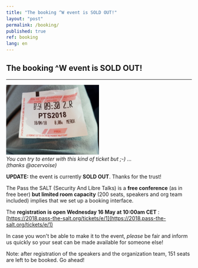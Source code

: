 ```yaml
---
title: "The booking ^W event is SOLD OUT!"
layout: "post"
permalink: /booking/
published: true 
ref: booking
lang: en
---
```


## The booking ^W event is SOLD OUT!

---

<img src="/img/pts2018-ticket.jpg" height="50%" width="50%">
<i><br>You can try to enter with this kind of ticket but ;-) ... <br>(thanks @acervoise)</i>

**UPDATE:** the event is currently **SOLD OUT**. Thanks for the trust!

The Pass the SALT (Security And Libre Talks) is a **free conference** (as in free beer) **but limited room capacity** (200 seats, speakers and org team included) implies that we set up a booking interface.

The **registration is open Wednesday 16 May at 10:00am CET** : [https://2018.pass-the-salt.org/tickets/e/1](https://2018.pass-the-salt.org/tickets/e/1)

In case you won't be able to make it to the event, *please* be fair and inform us quickly so your seat can be made available for someone else!

Note: after registration of the speakers and the organization team, 151 seats are left to be booked. Go ahead!